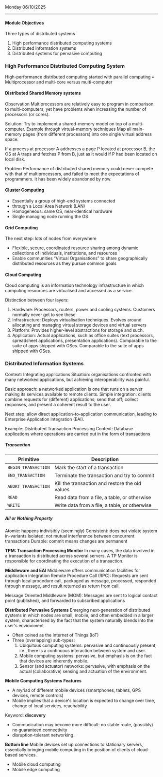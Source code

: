 Monday 06/10/2025

---
#### Module Objectives
Three types of distributed systems
1. High performance distributed computing systems
2. Distributed information systems
3. Distributed systems for pervasive computing
### High Performance Distributed Computing System
High-performance distributed computing started with parallel computing
• Multiprocessor and multi-core versus multi-computer 
#### Distributed Shared Memory systems 
Observation Multiprocessors are relatively easy to program in comparison to multi-computers, yet have problems when increasing the number of processors (or cores). 

Solution: Try to implement a shared-memory model on top of a multi-computer. Example through virtual-memory techniques Map all main-memory pages (from different processors) into one single virtual address space. 

If a process at processor A addresses a page P located at processor B, the OS at A traps and fetches P from B, just as it would if P had been located on local disk. 

Problem
Performance of distributed shared memory could never compete with that of multiprocessors, and failed to meet the expectations of programmers. It has been widely abandoned by now.
#### Cluster Computing
- Essentially a group of high-end systems connected
- through a Local Area Network (LAN)
- Homogeneous: same OS, near-identical hardware
- Single managing node running the OS
#### Grid Computing
The next step: lots of nodes from everywhere
- Flexible, secure, coordinated resource sharing among dynamic collections of individuals, institutions, and resources
- Enable communities “Virtual Organisations” to share geographically distributed resources as they pursue common goals
#### Cloud Computing
Cloud computing is an information technology infrastructure in which computing resources are virtualised and accessed as a service.
 
  Distinction between four layers:
1. Hardware: Processors, routers, power and cooling systems.
	Customers normally never get to see these
2. Infrastructure: Deploys virtualisation techniques. 
	Evolves around allocating and managing virtual storage devices and virtual servers
3. Platform: Provides higher-level abstractions for storage and such.
4. Application: Actual applications, such as office suites (text processors, spreadsheet applications, presentation applications). Comparable to the suite of apps shipped with OSes.
	Comparable to the suite of apps shipped with OSes.
  
### Distributed Information Systems
Context: Integrating applications
Situation: organisations confronted with many networked applications, but achieving interoperability was painful.

Basic approach: a networked application is one that runs on a server making its services available to remote clients. Simple integration: clients combine requests for (different) applications; send that off; collect responses, and present a coherent result to the user. 

Next step: allow direct application-to-application communication, leading to Enterprise Application Integration (EAI).
  
Example: Distributed Transaction Processing
Context: Database applications where operations are carried out in the form of transactions

##### Transaction

| Primitive           | Description                                     |
| ------------------- | ----------------------------------------------- |
| `BEGIN_TRANSACTION` | Mark the start of a transaction                 |
| `END_TRANSACTION`   | Terminate the transaction and try to commit     |
| `ABORT_TRANSACTION` | Kill the transaction and restore the old values |
| `READ`              | Read data from a file, a table, or otherwise    |
| `WRITE`             | Write data from a file, a table, or otherwise   |
##### All or Nothing Property
Atomic: happens indivisibly (seemingly)
Consistent: does not violate system in-variants
Isolated: not mutual interference between concurrent transactions
Durable: commit means changes are permanent
 
**TPM: Transaction Processing Monitor**
In many cases, the data involved in a transaction is distributed across several servers. A TP Monitor is responsible for coordinating the execution of a transaction. 
  
**Middleware and EAI**
Middleware offers communication facilities for application integration Remote Procedure Call (RPC): Requests are sent through local procedure call, packaged as message, processed, responded through message, and result returned as return from call.

Message Oriented Middleware (MOM): Messages are sent to logical contact
point (published), and forwarded to subscribed applications
 
**Distributed Pervasive Systems**
Emerging next-generation of distributed systems in which nodes are small, mobile, and often embedded in a larger system, characterised by the fact that the system naturally blends into the user's environment

- Often coined as the Internet of Things (IoT)
- Three (overlapping) sub-types:
	1. Ubiquitous computing systems: pervasive and continuously present, i.e., there is a continuous interaction between system and user.
	2. Mobile computing systems: pervasive, but emphasis is on the fact that devices are inherently mobile.
	3. Sensor (and actuator) networks: pervasive, with emphasis on the actual (collaborative) sensing and actuation of the environment.

**Mobile Computing Systems**
**Features**
- A myriad of different mobile devices (smartphones, tablets, GPS devices, remote controls)
- Mobile implies that a device's location is expected to change over time, change of local services, reachability

Keyword: **discovery**
- Communication may become more difficult: no stable route, (possibly) no guaranteed connectivity 
- disruption-tolerant networking.

**Bottom line**
Mobile devices set up connections to stationary servers, essentially bringing mobile computing in the position of clients of cloud-based services.
- Mobile cloud computing
- Mobile edge computing

